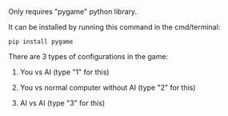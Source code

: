 Only requires "pygame" python library.

It can be installed by running this command in the cmd/terminal:

    pip install pygame

There are 3 types of configurations in the game:

  1. You vs AI (type "1" for this)
  
  2. You vs normal computer without AI (type "2" for this)
  
  3. AI vs AI (type "3" for this)
 
